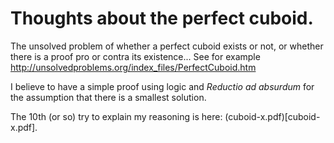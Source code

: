 # Thoughts about the perfect cuboid.

The unsolved problem of whether a perfect cuboid exists or not,
or whether there is a proof pro or contra its existence...
See for example http://unsolvedproblems.org/index_files/PerfectCuboid.htm

I believe to have a simple proof using logic and *Reductio ad absurdum*
for the assumption that there is a smallest solution.

The 10th (or so) try to explain my reasoning is here: (cuboid-x.pdf)[cuboid-x.pdf].

